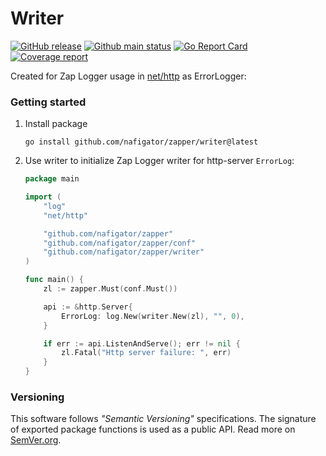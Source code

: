 # Writer
[![GitHub release][Release img]][Release src] [![Github main status][Github main status badge]][Github main status src] [![Go Report Card][Go Report Card badge]][Go Report Card src] [![Coverage report][Codecov report badge]][Codecov report src]

Created for Zap Logger usage in [net/http][net/http] as ErrorLogger:
### Getting started
1. Install package
	```shell
	go install github.com/nafigator/zapper/writer@latest
	```
2. Use writer to initialize Zap Logger writer for http-server `ErrorLog`:
	```go
	package main

	import (
		"log"
		"net/http"

		"github.com/nafigator/zapper"
		"github.com/nafigator/zapper/conf"
		"github.com/nafigator/zapper/writer"
	)

	func main() {
		zl := zapper.Must(conf.Must())

		api := &http.Server{
			ErrorLog: log.New(writer.New(zl), "", 0),
		}

		if err := api.ListenAndServe(); err != nil {
			zl.Fatal("Http server failure: ", err)
		}
	}
	```

### Versioning
This software follows *"Semantic Versioning"* specifications. The signature of exported package functions is used
as a public API. Read more on [SemVer.org][semver src].

[License img]: https://img.shields.io/badge/license-MIT-brightgreen.svg
[License src]: https://www.tldrlegal.com/license/mit-license
[Release img]: https://img.shields.io/badge/release-0.1.1-red.svg
[Release src]: https://github.com/nafigator/zapper/tree/main/writer
[Conventional commits src]: https://conventionalcommits.org
[Conventional commits badge]: https://img.shields.io/badge/Conventional%20Commits-1.0.0-blue.svg
[net/http]: https://pkg.go.dev/net/http
[semver src]: http://semver.org
[Github main status src]: https://github.com/nafigator/zapper/tree/main
[Github main status badge]: https://github.com/nafigator/zapper/actions/workflows/go.yml/badge.svg?branch=main
[Go Report Card src]: https://goreportcard.com/report/github.com/nafigator/zapper/writer
[Go Report Card badge]: https://goreportcard.com/badge/github.com/nafigator/zapper/writer
[Codecov report src]: https://app.codecov.io/gh/nafigator/zapper/tree/main/writer
[Codecov report badge]: https://codecov.io/gh/nafigator/zapper/writer/branch/coverage/graph/badge.svg
